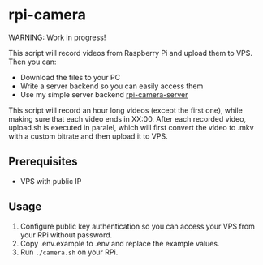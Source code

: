 # rpi-camera
WARNING: Work in progress!

This script will record videos from Raspberry Pi and upload them to VPS. Then you can:
- Download the files to your PC
- Write a server backend so you can easily access them
- Use my simple server backend [rpi-camera-server](https://github.com/qsus/rpi-camera-server)

This script will record an hour long videos (except the first one), while making sure that each video ends in XX:00. After each recorded video, upload.sh is executed in paralel, which will first convert the video to .mkv with a custom bitrate and then upload it to VPS.

## Prerequisites
* VPS with public IP
## Usage
1. Configure public key authentication so you can access your VPS from your RPi without password.
2. Copy .env.example to .env and replace the example values.
3. Run `./camera.sh` on your RPi.
